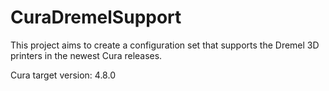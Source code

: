 # CuraDremelSupport
This project aims to create a configuration set that supports the Dremel 3D printers in the newest Cura releases.

Cura target version: 4.8.0



